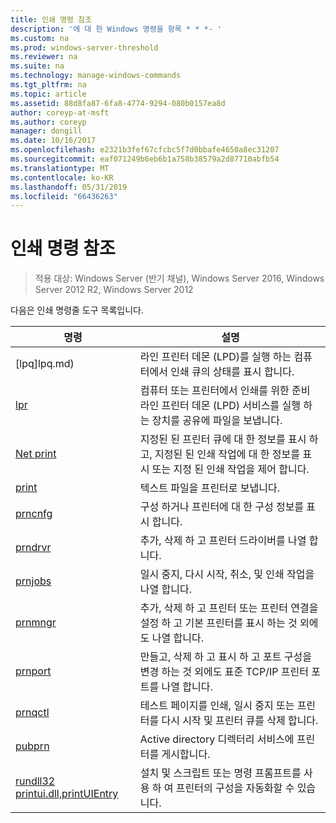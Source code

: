 ```yaml
---
title: 인쇄 명령 참조
description: '에 대 한 Windows 명령을 항목 * * *- '
ms.custom: na
ms.prod: windows-server-threshold
ms.reviewer: na
ms.suite: na
ms.technology: manage-windows-commands
ms.tgt_pltfrm: na
ms.topic: article
ms.assetid: 88d8fa87-6fa8-4774-9294-080b0157ea8d
author: coreyp-at-msft
ms.author: coreyp
manager: dongill
ms.date: 10/16/2017
ms.openlocfilehash: e2321b3fef67cfcbc5f7d0bbafe4650a8ec31207
ms.sourcegitcommit: eaf071249b6eb6b1a758b38579a2d87710abfb54
ms.translationtype: MT
ms.contentlocale: ko-KR
ms.lasthandoff: 05/31/2019
ms.locfileid: "66436263"
---
```

# <a name="print-command-reference"></a>인쇄 명령 참조

>적용 대상: Windows Server (반기 채널), Windows Server 2016, Windows Server 2012 R2, Windows Server 2012

다음은 인쇄 명령줄 도구 목록입니다.

|                         명령                          |                                                                설명                                                                 |
|----------------------------------------------------------|--------------------------------------------------------------------------------------------------------------------------------------------|
|                       [lpq]lpq.md)                       |                           라인 프린터 데몬 (LPD)를 실행 하는 컴퓨터에서 인쇄 큐의 상태를 표시 합니다.                            |
|                      [lpr](lpr.md)                       |      컴퓨터 또는 프린터에서 인쇄를 위한 준비 라인 프린터 데몬 (LPD) 서비스를 실행 하는 장치를 공유에 파일을 보냅니다.       |
|                [Net print](net-print.md)                 | 지정된 된 프린터 큐에 대 한 정보를 표시 하 고, 지정된 된 인쇄 작업에 대 한 정보를 표시 또는 지정 된 인쇄 작업을 제어 합니다. |
|                    [print](print.md)                     |                                                      텍스트 파일을 프린터로 보냅니다.                                                       |
|                  [prncnfg](prncnfg.md)                   |                                     구성 하거나 프린터에 대 한 구성 정보를 표시 합니다.                                      |
|                  [prndrvr](prndrvr.md)                   |                                                 추가, 삭제 하 고 프린터 드라이버를 나열 합니다.                                                  |
|                  [prnjobs](prnjobs.md)                   |                                              일시 중지, 다시 시작, 취소, 및 인쇄 작업을 나열 합니다.                                               |
|                  [prnmngr](prnmngr.md)                   |            추가, 삭제 하 고 프린터 또는 프린터 연결을 설정 하 고 기본 프린터를 표시 하는 것 외에도 나열 합니다.            |
|                  [prnport](prnport.md)                   |           만들고, 삭제 하 고 표시 하 고 포트 구성을 변경 하는 것 외에도 표준 TCP/IP 프린터 포트를 나열 합니다.            |
|                  [prnqctl](prnqctl.md)                   |                                테스트 페이지를 인쇄, 일시 중지 또는 프린터를 다시 시작 및 프린터 큐를 삭제 합니다.                                |
|                   [pubprn](pubprn.md)                    |                                       Active directory 디렉터리 서비스에 프린터를 게시합니다.                                       |
| [rundll32 printui.dll,printUIEntry](rundll32-printui.md) |                설치 및 스크립트 또는 명령 프롬프트를 사용 하 여 프린터의 구성을 자동화할 수 있습니다.                 |

